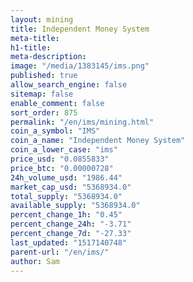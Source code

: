```yaml
---
layout: mining
title: Independent Money System
meta-title: 
h1-title: 
meta-description: 
image: "/media/1383145/ims.png"
published: true
allow_search_engine: false
sitemap: false
enable_comment: false
sort_order: 875
permalink: "/en/ims/mining.html"
coin_a_symbol: "IMS"
coin_a_name: "Independent Money System"
coin_a_lower_case: "ims"
price_usd: "0.0855833"
price_btc: "0.00000728"
24h_volume_usd: "1986.44"
market_cap_usd: "5368934.0"
total_supply: "5368934.0"
available_supply: "5368934.0"
percent_change_1h: "0.45"
percent_change_24h: "-3.71"
percent_change_7d: "-27.33"
last_updated: "1517140748"
parent-url: "/en/ims/"
author: Sam
---
```


